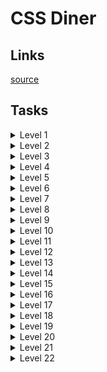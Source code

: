 # CSS Diner

## Links
[source](https://flukeout.github.io)

## Tasks

<details>
  <summary>Level 1</summary>

  plate

</details>

<details>
  <summary>Level 2</summary>

  bento

</details>

<details>
  <summary>Level 3</summary>

  #fancy

</details>

<details>
  <summary>Level 4</summary>

  plate apple

</details>

<details>
  <summary>Level 5</summary>

  #fancy pickle

</details>

<details>
  <summary>Level 6</summary>

  .small

</details>

<details>
  <summary>Level 7</summary>

  orange.small

</details>

<details>
  <summary>Level 8</summary>

  bento orange.small

</details>

<details>
  <summary>Level 9</summary>

  bento, plate

</details>

<details>
  <summary>Level 10</summary>

  *

</details>

<details>
  <summary>Level 11</summary>

  plate *

</details>

<details>
  <summary>Level 12</summary>

  plate + *

</details>

<details>
  <summary>Level 13</summary>

  bento ~ pickle

</details>

<details>
  <summary>Level 14</summary>

  plate > apple

</details>

<details>
  <summary>Level 15</summary>

  plate orange:last-child

</details>

<details>
  <summary>Level 16</summary>

  plate apple:only-child, plate pickle:only-child

</details>

<details>
  <summary>Level 17</summary>

  .small:last-child

</details>

<details>
  <summary>Level 18</summary>

  :nth-child(3)

</details>

<details>
  <summary>Level 19</summary>

  bento:nth-last-child(2)

</details>

<details>
  <summary>Level 20</summary>

  apple:first-of-type

</details>

<details>
  <summary>Level 21</summary>

  :nth-of-type(2n)

</details>

<details>
  <summary>Level 22</summary>

  :nth-of-type(2n + 3)

</details>
